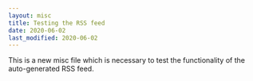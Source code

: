 ```yaml
---
layout: misc
title: Testing the RSS feed
date: 2020-06-02
last_modified: 2020-06-02
---
```

This is a new misc file which is necessary to test the functionality of the auto-generated RSS feed.
